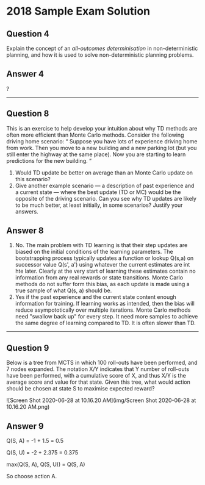 # 2018 Sample Exam Solution

## Question 4

Explain the concept of an _all-outcomes determinisation_ in non-deterministic
planning, and how it is used to solve non-deterministic planning problems.

## Answer 4

?

---

## Question 8

This is an exercise to help develop your intuition about why TD methods are
often more efficient than Monte Carlo methods. Consider the following driving
home scenario: “ Suppose you have lots of experience driving home from work.
Then you move to a new building and a new parking lot (but you still enter the
highway at the same place). Now you are starting to learn predictions for the
new building. ”

1. Would TD update be better on average than an Monte Carlo update on this
   scenario?
2. Give another example scenario — a description of past experience and a
   current state — where the best update (TD or MC) would be the opposite of the
   driving scenario. Can you see why TD updates are likely to be much better, at
   least initially, in some scenarios? Justify your answers.

## Answer 8

1. No. The main problem with TD learning is that their step updates are biased
   on the initial conditions of the learning parameters. The bootstrapping
   process typically updates a function or lookup Q(s,a) on successor value
   Q(s', a') using whatever the current estimates are int hte later. Clearly at
   the very start of learning these estimates contain no information from any
   real rewards or state transitions. Monte Carlo methods do not suffer form
   this bias, as each update is made using a true sample of what Q(s, a) should
   be.
2. Yes if the past experience and the current state content enough information
   for training. If learning works as intended, then the bias will reduce
   asympototically over multiple iterations. Monte Carlo methods need "swallow
   back up" for every step. It need more samples to achieve the same degree of
   learning compared to TD. It is often slower than TD.

---

## Question 9

Below is a tree from MCTS in which 100 roll-outs have been performed, and 7
nodes expanded. The notation X/Y indicates that Y number of roll-outs have been
performed, with a cumulative score of X, and thus X/Y is the average score and
value for that state. Given this tree, what would action should be chosen at
state S to maximise expected reward?

![Screen Shot 2020-06-28 at 10.16.20 AM](img/Screen Shot 2020-06-28 at 10.16.20
AM.png)

## Answer 9

Q(S, A) = -1 + 1.5 = 0.5

Q(S, U) = -2 + 2.375 = 0.375

max(Q(S, A), Q(S, U)) = Q(S, A)

So choose action A.
